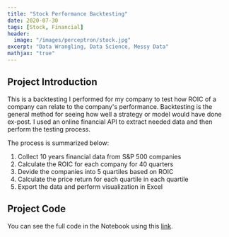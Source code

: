 ```yaml
---
title: "Stock Performance Backtesting"
date: 2020-07-30
tags: [Stock, Financial]
header:
  image: "/images/perceptron/stock.jpg"
excerpt: "Data Wrangling, Data Science, Messy Data"
mathjax: "true"
---
```

## Project Introduction
This is a backtesting I performed for my company to test how ROIC of a company can relate to the company's performance. Backtesting is the general method for seeing how well a strategy or model would have done ex-post. I used an online financial API to extract needed data and then perform the testing process.

The process is summarized below:
1. Collect 10 years financial data from S&P 500 companies
2. Calculate the ROIC for each company for 40 quarters
3. Devide the companies into 5 quartiles based on ROIC
4. Calculate the price return for each quartile in each quartile
5. Export the data and perform visualization in Excel

## Project Code
You can see the full code in the Notebook using this [link](https://github.com/cinnabar723/Project-Library/blob/master/Backtesting.ipynb).
